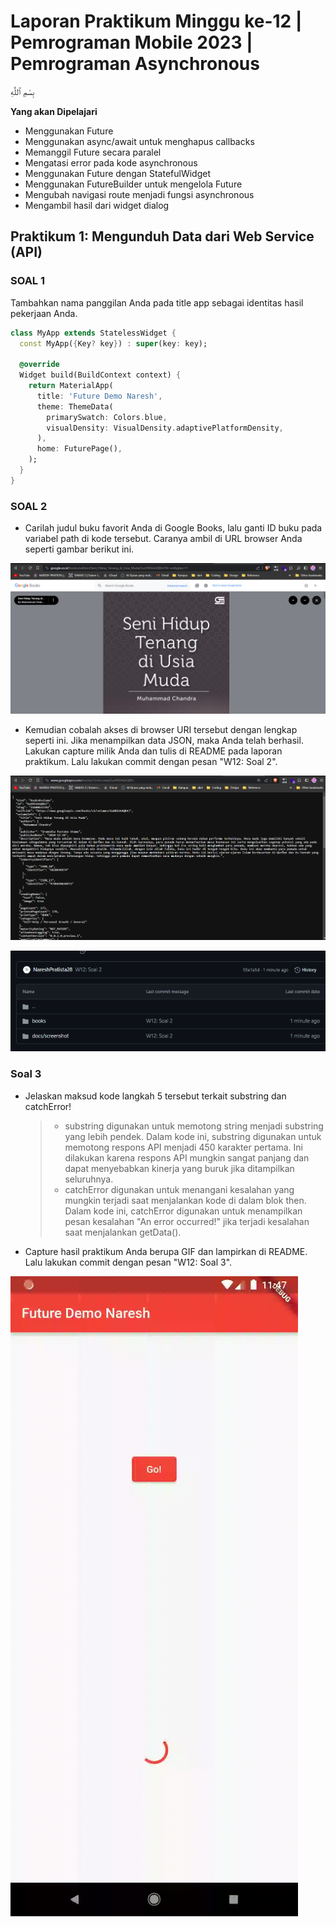 # Laporan Praktikum Minggu ke-12 | Pemrograman Mobile 2023 | Pemrograman Asynchronous

بِسْمِ ٱللَّٰهِ

**Yang akan Dipelajari**

- Menggunakan Future
- Menggunakan async/await untuk menghapus callbacks
- Memanggil Future secara paralel
- Mengatasi error pada kode asynchronous
- Menggunakan Future dengan StatefulWidget
- Menggunakan FutureBuilder untuk mengelola Future
- Mengubah navigasi route menjadi fungsi asynchronous
- Mengambil hasil dari widget dialog

## **Praktikum 1: Mengunduh Data dari Web Service (API)**

### **SOAL 1**
Tambahkan nama panggilan Anda pada title app sebagai identitas hasil pekerjaan Anda.

```dart
class MyApp extends StatelessWidget {
  const MyApp({Key? key}) : super(key: key);

  @override
  Widget build(BuildContext context) {
    return MaterialApp(
      title: 'Future Demo Naresh',
      theme: ThemeData(
        primarySwatch: Colors.blue,
        visualDensity: VisualDensity.adaptivePlatformDensity,
      ),
      home: FuturePage(),
    );
  }
}
```

### **SOAL 2**
- Carilah judul buku favorit Anda di Google Books, lalu ganti ID buku pada variabel path di kode tersebut. Caranya ambil di URL browser Anda seperti gambar berikut ini.

![Screenshot](/Week-12/docs/screenshot/soal2_p1.PNG)

- Kemudian cobalah akses di browser URI tersebut dengan lengkap seperti ini. Jika menampilkan data JSON, maka Anda telah berhasil. Lakukan capture milik Anda dan tulis di README pada laporan praktikum. Lalu lakukan commit dengan pesan "W12: Soal 2".

![Screenshot](/Week-12/docs/screenshot/soal2_p1_2.PNG)

![Screenshot](/Week-12/docs/screenshot/soal2_p1_3.PNG)


### **Soal 3**
- Jelaskan maksud kode langkah 5 tersebut terkait substring dan catchError!
    > - substring digunakan untuk memotong string menjadi substring yang lebih pendek. Dalam kode ini, substring digunakan untuk memotong respons API menjadi 450 karakter pertama. Ini dilakukan karena respons API mungkin sangat panjang dan dapat menyebabkan kinerja yang buruk jika ditampilkan seluruhnya.
    > - catchError digunakan untuk menangani kesalahan yang mungkin terjadi saat menjalankan kode di dalam blok then. Dalam kode ini, catchError digunakan untuk menampilkan pesan kesalahan "An error occurred!" jika terjadi kesalahan saat menjalankan getData().
- Capture hasil praktikum Anda berupa GIF dan lampirkan di README. Lalu lakukan commit dengan pesan "W12: Soal 3".

![GIF](/Week-12/docs/screenshot/soal3_p1.gif)
